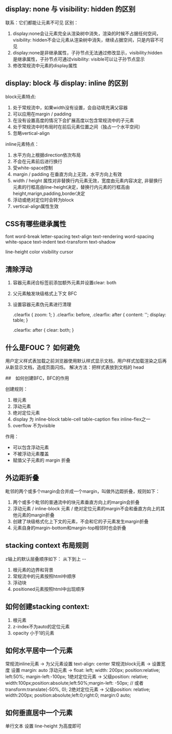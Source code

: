 ## display: none 与 visibility: hidden 的区别

联系：它们都能让元素不可见
区别：
1. display:none会让元素完全从渲染树中消失，渲染的时候不占据任何空间，visibility: hidden不会让元素从渲染树中消失，继续占据空间，只是内容不可见
2. display:none是非继承属性，子孙节点无法通过修改显示，visibility:hidden是继承属性，子孙节点可通过visibility: visible可以让子孙节点显示
3. 修改常规流中元素的display属性

## display: block 与 display: inline 的区别

block元素特点:

1. 处于常规流中，如果width没有设置，会自动填充满父容器
2. 可以应用在margin / padding
3. 在没有设置高度的情况下会扩展高度以包含常规流中的子元素
4. 处于常规流中时布局时在前后元素位置之间（独占一个水平空间）
5. 忽略vertical-align

inline元素特点：

1. 水平方向上根据direction依次布局
2. 不会在元素前后进行换行
3. 受white-space控制
4. margin / padding 在垂直方向上无效，水平方向上有效
5. width / height 属性对非替换行内元素无效，宽度由元素内容决定, 非替换行元素的行框高由line-height决定，替换行内元素的行框高由height,marign,padding,border决定
6. 浮动或绝对定位时会转为block
7. vertical-align属性生效

## CSS有哪些继承属性

font
word-break
letter-spacing
text-align
text-rendering
word-spacing
white-space
text-indent
text-transform
text-shadow

line-height
color
visibility
cursor

## 清除浮动

1. 容器元素闭合标签前添加额外元素并设置clear: both
2. 父元素触发块级格式上下文 BFC
3. 设置容器元素伪元素进行清理

    .clearfix {
      zoom: 1; 
    }
    .clearfix: before, 
    .clearfix: after {
      content: '';
      display: table;
    }

    .clearfix: after {
      clear: both;
    } 

## 什么是FOUC？ 如何避免

用户定义样式表加载之前浏览器使用默认样式显示文档，用户样式加载渲染之后再从新显示文档，造成页面闪烁。
解决方法：把样式表放到文档的 head

##　如何创建BFC，BFC的作用

创建规则：

1. 根元素
2. 浮动元素
3. 绝对定位元素
4. display 为 inline-block table-cell table-caption flex inline-flex之一
5. overflow 不为visible

作用： 
* 可以包含浮动元素
* 不被浮动元素覆盖
* 赋值父子元素的 margin 折叠

## 外边距折叠

毗邻的两个或多个margin会合并成一个margin，叫做外边距折叠，规则如下：

1. 两个或多个毗邻的普通流中的块元素垂直方向上的margin会折叠
2. 浮动元素 / inline-block 元素 / 绝对定位元素的margin不会和垂直方向上的其他元素的margin折叠
3. 创建了块级格式化上下文的元素，不会和它的子元素发生margin折叠
4. 元素自身的margin-bottom和margin-top相邻时也会折叠

## stacking context 布局规则

z轴上的默认层叠顺序如下： 从下到上 -- 

1. 根元素的边界和背景
2. 常规流中的元素按照html中顺序
3. 浮动块
4. positioned元素按照html中出现顺序

## 如何创建stacking context:

1. 根元素
2. z-index不为auto的定位元素
3. opacity 小于1的元素

## 如何水平居中一个元素

常规流inline元素 -> 为父元素设置 text-align: center
常规流block元素  -> 设置宽度  设置 margin: auto
浮动元素         -> float: left; width: 200px; position:relative; left:50%; margin-left:-100px;
1绝对定位元素    -> 父级position: relative; width:100px;position:absolute;left:50%;margin-left: -50px; // 或者 transform:translate(-50%, 0);
2绝对定位元素    -> 父级position: relative; width:200px; position:absolute;left:0;right:0; margin:0 auto; 

## 如何垂直居中一个元素

单行文本
  设置 line-height 为高度即可

